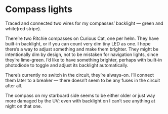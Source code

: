 # Compass lights

Traced and connected two wires for my compasses’ backlight — green and white(red stripe).

There’re two Ritchie compasses on Curious Cat, one per helm.  They have built-in backlight, or if you can count very dim tiny LED as one.  I hope there’s a way to adjust something and make them brighter.  They might be intentionally dim by design, not to be mistaken for navigation lights, since they’re lime-green.  I’d like to have something brighter, perhaps with built-in photodiode to toggle and adjust its backlight automatically.

There’s currently no switch in the circuit, they’re always-on.  I’ll connect them later to a breaker — there doesn’t seem to be any fuses in the circuit after all.

The compass on my starboard side seems to be either older or just way more damaged by the UV; even with backlight on I can’t see anything at night on that one.
